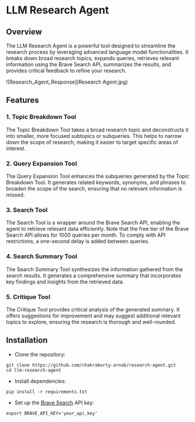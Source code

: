 # LLM Research Agent

## Overview
The LLM Research Agent is a powerful tool designed to streamline the research process by leveraging advanced language model functionalities. It breaks down broad research topics, expands queries, retrieves relevant information using the Brave Search API, summarizes the results, and provides critical feedback to refine your research.

![Research_Agent_Response](Research Agent.jpg)

## Features
### 1. Topic Breakdown Tool
The Topic Breakdown Tool takes a broad research topic and deconstructs it into smaller, more focused subtopics or subqueries. This helps to narrow down the scope of research, making it easier to target specific areas of interest.

### 2. Query Expansion Tool
The Query Expansion Tool enhances the subqueries generated by the Topic Breakdown Tool. It generates related keywords, synonyms, and phrases to broaden the scope of the search, ensuring that no relevant information is missed.

### 3. Search Tool
The Search Tool is a wrapper around the Brave Search API, enabling the agent to retrieve relevant data efficiently. Note that the free tier of the Brave Search API allows for 1000 queries per month. To comply with API restrictions, a one-second delay is added between queries.

### 4. Search Summary Tool
The Search Summary Tool synthesizes the information gathered from the search results. It generates a comprehensive summary that incorporates key findings and insights from the retrieved data.

### 5. Critique Tool
The Critique Tool provides critical analysis of the generated summary. It offers suggestions for improvement and may suggest additional relevant topics to explore, ensuring the research is thorough and well-rounded.

## Installation
* Clone the repository:
```
git clone https://github.com/chakraborty-arnab/research-agent.git
cd llm-research-agent
```

* Install dependencies:
```
pip install -r requirements.txt
```

* Set up the [Brave Search](https://brave.com/search/api/) API key:
```
export BRAVE_API_KEY='your_api_key'
```
